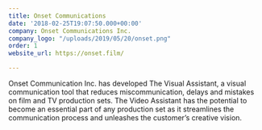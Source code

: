 ```yaml
---
title: Onset Communications
date: '2018-02-25T19:07:50.000+00:00'
company: Onset Communications Inc.
company_logo: "/uploads/2019/05/20/onset.png"
order: 1
website_url: https://onset.film/

---
```

Onset Communication Inc. has developed The Visual Assistant, a visual communication tool that reduces miscommunication, delays and mistakes on film and TV production sets. The Video Assistant has the potential to become an essential part of any production set as it streamlines the communication process and unleashes the customer’s creative vision.